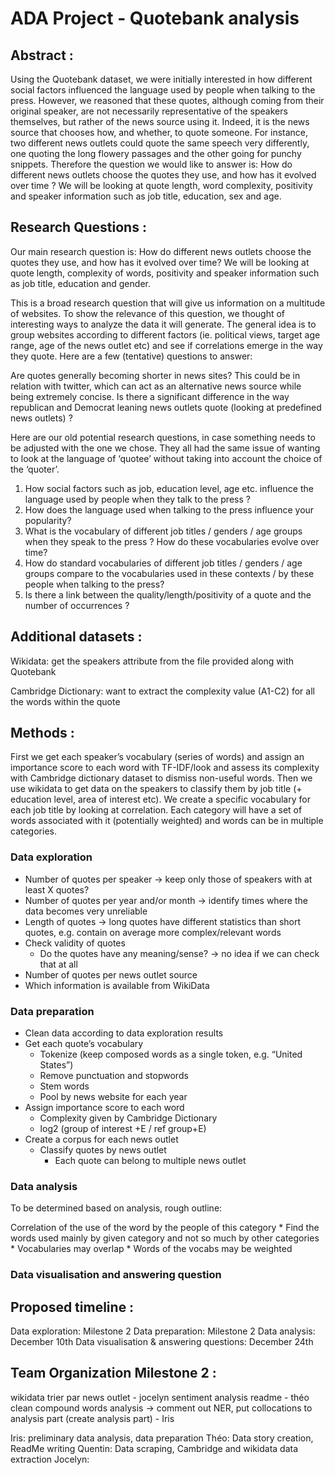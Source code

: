 # ADA Project - Quotebank analysis

## **Abstract :** 
Using the Quotebank dataset, we were initially interested in how different social factors influenced the language used by people when talking to the press. However, we reasoned that these quotes, although coming from their original speaker, are not necessarily representative of the speakers themselves, but rather of the news source using it. Indeed, it is the news source that chooses how, and whether, to quote someone. For instance, two different news outlets could quote the same speech very differently, one quoting the long flowery passages and the other going for punchy snippets. Therefore the question we would like to answer is: How do different news outlets choose the quotes they use, and how has it evolved over time ? We will be looking at quote length, word complexity, positivity and speaker information such as job title, education, sex and age. 



## **Research Questions :**

Our main research question is:
How do different news outlets choose the quotes they use, and how has it evolved over time? We will be looking at quote length, complexity of words, positivity and speaker information such as job title, education and gender. 

This is a broad research question that will give us information on a multitude of websites. To show the relevance of this question, we thought of interesting ways to analyze the data it will generate. The general idea is to group websites according to different factors (ie. political views, target age range, age of the news outlet etc) and see if correlations emerge in the way they quote. Here are a few (tentative) questions to answer:

Are quotes generally becoming shorter in news sites? This could be in relation with twitter, which can act as an alternative news source while being extremely concise.
Is there a significant difference in the way republican and Democrat leaning news outlets quote (looking at predefined news outlets) ?


Here are our old potential research questions, in case something needs to be adjusted with the one we chose. They all had the same issue of wanting to look at the language of ‘quotee’ without taking into account the choice of the ‘quoter’.

1. How social factors such as job, education level, age etc. influence the language used by people when they talk to the press ?
2. How does the language used when talking to the press influence your popularity?
3. What is the vocabulary of different job titles / genders / age groups when they speak to the press ? How do these vocabularies evolve over time?
4. How do standard vocabularies of different job titles / genders / age groups compare to the vocabularies used in these contexts / by these people when talking to the press?
5. Is there a link between the quality/length/positivity of a quote and the number of occurrences ?



## **Additional datasets :**

Wikidata: get the speakers attribute from the file provided along with Quotebank

Cambridge Dictionary: want to extract the complexity value (A1-C2) for all the words within the quote

## **Methods :**

First we get each speaker’s vocabulary (series of words) and assign an importance score to each word with TF-IDF/look and assess its complexity with Cambridge dictionary dataset to dismiss non-useful words. Then we use wikidata to get data on the speakers to classify them by job title (+ education level, area of interest etc). We create a specific vocabulary for each job title by looking at correlation. Each category will have a set of words associated with it (potentially weighted) and words can be in multiple categories.

### Data exploration

* Number of quotes per speaker -> keep only those of speakers with at least X quotes?
* Number of quotes per year and/or month -> identify times where the data becomes very unreliable
* Length of quotes -> long quotes have different statistics than short quotes, e.g. contain on average more complex/relevant words
* Check validity of quotes
	* Do the quotes have any meaning/sense? -> no idea if we can check that at all
* Number of quotes per news outlet source
* Which information is available from WikiData

### Data preparation

* Clean data according to data exploration results
* Get each quote’s vocabulary
	* Tokenize (keep composed words as a single token, e.g. “United States”)
	* Remove punctuation and stopwords
	* Stem words
	* Pool by  news website for each year
* Assign importance score to each word
	* Complexity given by Cambridge Dictionary
	* log2 (group of interest +E  / ref group+E)
* Create a corpus for each news outlet
	* Classify quotes by news outlet 
		* Each quote can belong to multiple news outlet

### Data analysis
To be determined based on analysis, rough outline:

Correlation of the use of the word by the people of this category
	* Find the words used mainly by given category and not so much by other categories
	* Vocabularies may overlap
	* Words of the vocabs may be weighted


### Data visualisation and answering question

## **Proposed timeline :**
Data exploration: Milestone 2
Data preparation: Milestone 2
Data analysis: December 10th
Data visualisation & answering questions: December 24th

## **Team Organization Milestone 2 :**
wikidata
trier par news outlet - jocelyn
sentiment analysis
readme - théo
clean compound words analysis -> comment out NER, put collocations to analysis part (create analysis part) - Iris

Iris: preliminary data analysis, data preparation
Théo: Data story creation, ReadMe writing
Quentin: Data scraping, Cambridge and wikidata data extraction
Jocelyn: 

